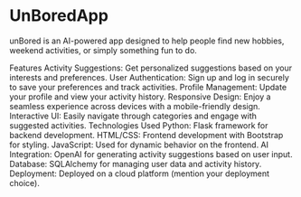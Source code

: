 # UnBoredApp
unBored is an AI-powered app designed to help people find new hobbies, weekend activities, or simply something fun to do.

Features
Activity Suggestions: Get personalized suggestions based on your interests and preferences.
User Authentication: Sign up and log in securely to save your preferences and track activities.
Profile Management: Update your profile and view your activity history.
Responsive Design: Enjoy a seamless experience across devices with a mobile-friendly design.
Interactive UI: Easily navigate through categories and engage with suggested activities.
Technologies Used
Python: Flask framework for backend development.
HTML/CSS: Frontend development with Bootstrap for styling.
JavaScript: Used for dynamic behavior on the frontend.
AI Integration: OpenAI for generating activity suggestions based on user input.
Database: SQLAlchemy for managing user data and activity history.
Deployment: Deployed on a cloud platform (mention your deployment choice).
